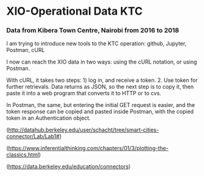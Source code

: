 # XIO-Operational Data KTC
### Data from Kibera Town Centre, Nairobi from 2016 to 2018

I am trying to introduce new tools to the KTC operation: github, Jupyter, Postman, cURL

I now can reach the XIO data in two ways: using the cURL notation, or using Postman.

With cURL, it takes two steps: 1) log in, and receive a token. 2. Use token for further retrievals.  Data returns as JSON, so the next step is to copy it, then paste it into a web program that converts it to HTTP or to cvs.

In Postman, the same, but entering the initial GET request is easier, and the token response can be copied and pasted inside Postman, with the copied token in an Authentication object.


(http://datahub.berkeley.edu/user/schacht/tree/smart-cities-connector/Lab/Lab1#)

(https://www.inferentialthinking.com/chapters/01/3/plotting-the-classics.html)

(https://data.berkeley.edu/education/connectors)
